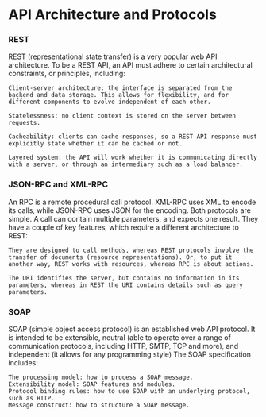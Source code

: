 <h1>API Architecture and Protocols</h1>

### REST
REST (representational state transfer) is a very popular web API architecture. To be a REST API, an API must adhere to certain architectural constraints, or principles, including:

    Client-server architecture: the interface is separated from the backend and data storage. This allows for flexibility, and for different components to evolve independent of each other.

    Statelessness: no client context is stored on the server between requests.
    
    Cacheability: clients can cache responses, so a REST API response must explicitly state whether it can be cached or not.
    
    Layered system: the API will work whether it is communicating directly with a server, or through an intermediary such as a load balancer.

### JSON-RPC and XML-RPC
An RPC is a remote procedural call protocol. XML-RPC uses XML to encode its calls, while JSON-RPC uses JSON for the encoding. Both protocols are simple. A call can contain multiple parameters, and expects one result. They have a couple of key features, which require a different architecture to REST:

    They are designed to call methods, whereas REST protocols involve the transfer of documents (resource representations). Or, to put it another way, REST works with resources, whereas RPC is about actions.

    The URI identifies the server, but contains no information in its parameters, whereas in REST the URI contains details such as query parameters.


### SOAP
SOAP (simple object access protocol) is an established web API protocol. It is intended to be extensible, neutral (able to operate over a range of communication protocols, including HTTP, SMTP, TCP and more), and independent (it allows for any programming style) The SOAP specification includes:

    The processing model: how to process a SOAP message.
    Extensibility model: SOAP features and modules.
    Protocol binding rules: how to use SOAP with an underlying protocol, such as HTTP.
    Message construct: how to structure a SOAP message.